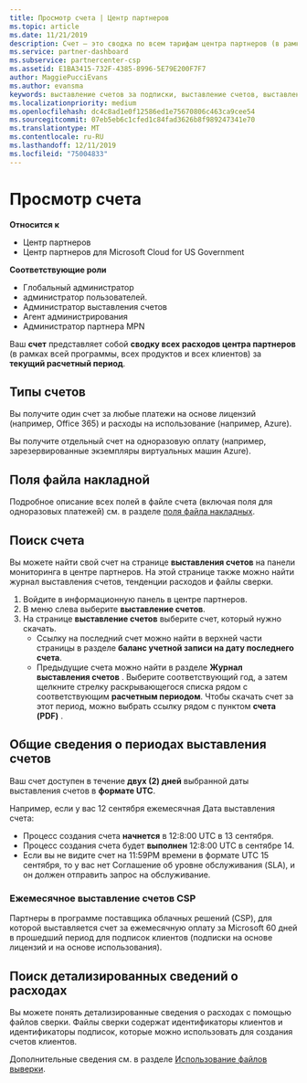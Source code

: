 ```yaml
---
title: Просмотр счета | Центр партнеров
ms.topic: article
ms.date: 11/21/2019
description: Счет — это сводка по всем тарифам центра партнеров (в рамках программы, продуктов и клиентов) за текущий месячный период.
ms.service: partner-dashboard
ms.subservice: partnercenter-csp
ms.assetid: E1BA3415-732F-4385-8996-5E79E200F7F7
author: MaggiePucciEvans
ms.author: evansma
keywords: выставление счетов за подписки, выставление счетов, выставления счетов в центре партнеров, просмотр счета, счет, счет центра партнеров, счет CSP, где мой счет?
ms.localizationpriority: medium
ms.openlocfilehash: dc4c8ad1e0f12586ed1e75670806c463ca9cee54
ms.sourcegitcommit: 07eb5eb6c1cfed1c84fad3626b8f989247341e70
ms.translationtype: MT
ms.contentlocale: ru-RU
ms.lasthandoff: 12/11/2019
ms.locfileid: "75004833"
---
```

# <a name="read-your-bill"></a>Просмотр счета

**Относится к**

- Центр партнеров
- Центр партнеров для Microsoft Cloud for US Government

**Соответствующие роли**
-   Глобальный администратор
-   администратор пользователей.
-   Администратор выставления счетов
-   Агент администрирования
-   Администратор партнера MPN

Ваш **счет** представляет собой **сводку всех расходов центра партнеров** (в рамках всей программы, всех продуктов и всех клиентов) за **текущий расчетный период**.

## <a name="invoice-types"></a>Типы счетов

Вы получите один счет за любые платежи на основе лицензий (например, Office 365) и расходы на использование (например, Azure).

Вы получите отдельный счет на одноразовую оплату (например, зарезервированные экземпляры виртуальных машин Azure).

## <a name="invoice-file-fields"></a>Поля файла накладной

Подробное описание всех полей в файле счета (включая поля для одноразовых платежей) см. в разделе [поля файла накладных](invoice-file.md).

## <a name="find-your-bill"></a>Поиск счета

Вы можете найти свой счет на странице **выставления счетов** на панели мониторинга в центре партнеров. На этой странице также можно найти журнал выставления счетов, тенденции расходов и файлы сверки.

1. Войдите в информационную панель в центре партнеров.
2. В меню слева выберите **выставление счетов**.
3. На странице **выставление счетов** выберите счет, который нужно скачать.
    - Ссылку на последний счет можно найти в верхней части страницы в разделе **баланс учетной записи на дату последнего счета**.
    - Предыдущие счета можно найти в разделе **Журнал выставления счетов** . Выберите соответствующий год, а затем щелкните стрелку раскрывающегося списка рядом с соответствующим **расчетным периодом**. Чтобы скачать счет за этот период, можно выбрать ссылку рядом с пунктом **счета (PDF)** .

## <a name="understand-billing-periods"></a>Общие сведения о периодах выставления счетов

Ваш счет доступен в течение **двух (2) дней** выбранной даты выставления счетов в **формате UTC**.

Например, если у вас 12 сентября ежемесячная Дата выставления счета:

- Процесс создания счета **начнется** в 12:8:00 UTC в 13 сентября.
- Процесс создания счета будет **выполнен** 12:8:00 UTC в сентябре 14.
- Если вы не видите счет на 11:59PM времени в формате UTC 15 сентября, то у вас нет Соглашение об уровне обслуживания (SLA), и он должен отправить запрос на обслуживание.

### <a name="csp-monthly-billing"></a>Ежемесячное выставление счетов CSP

Партнеры в программе поставщика облачных решений (CSP), для которой выставляется счет за ежемесячную оплату за Microsoft 60 дней в прошедший период для подписок клиентов (подписки на основе лицензий и на основе использования).

## <a name="find-itemized-details-for-charges"></a>Поиск детализированных сведений о расходах

Вы можете понять детализированные сведения о расходах с помощью файлов сверки. Файлы сверки содержат идентификаторы клиентов и идентификаторы подписок, которые можно использовать для создания счетов клиентов.

Дополнительные сведения см. в разделе [Использование файлов выверки](use-the-reconciliation-files.md).
